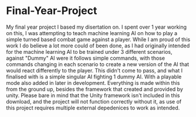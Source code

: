 # Final-Year-Project
My final year project I based my disertation on.
I spent over 1 year working on this, I was attempting to teach machine learning AI on how to play a simple turned based combat game against a player. While I am proud of this work I do believe a lot more could of been done, as I had originally intended for the machine learning AI to be trained under 3 different scenarios, against "Dummy" AI were it follows simple commands, with those commands changing in each scenario to create a new version of the AI that would react differently to the player. This didn't come to pass, and what I finalised with is a simple singular AI fighting 1 dummy AI. With a playable mode also added in later in development. Everything is made within this from the ground up, besides the framework that created and provided by unity. Please bare in mind that the Unity framework isn't included in this download, and the project will not function correctly without it, as use of this project requires multiple external depedenices to work as intended. 
